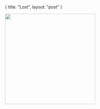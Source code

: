 {
   title: "Lost",
   layout: "post"
}


<div>
<a href="/static/images/lost.png"><img width="300" src="/static/images/lost.png"></a>
</div>
<p></p>
<br>
<br>
